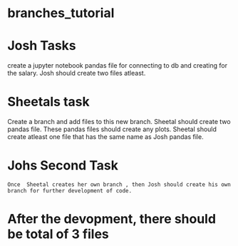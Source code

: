 # branches_tutorial


# Josh Tasks
  create a jupyter notebook pandas file for connecting to db and creating  for the salary. Josh should create two files atleast.

# Sheetals task 

  Create a branch and add files to this new branch. Sheetal should create two pandas file. These pandas files  should create any plots. Sheetal should create atleast one file that has the same name as Josh pandas file.

# Johs Second Task
    Once  Sheetal creates her own branch , then Josh should create his own branch for further development of code. 

# After the devopment, there should be total of 3 files 
